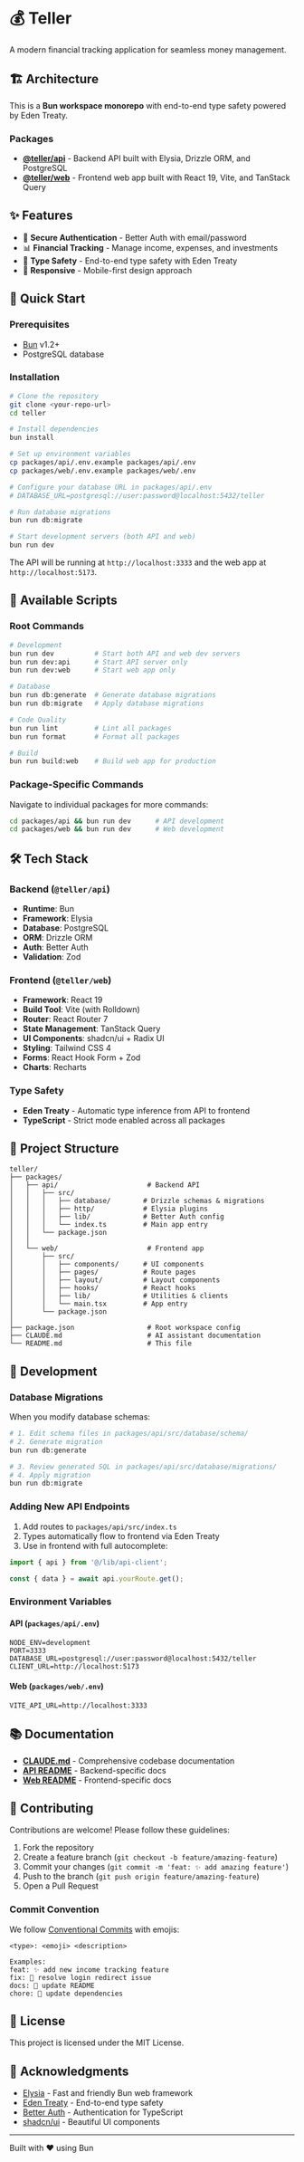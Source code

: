 # 💰 Teller

A modern financial tracking application for seamless money management.

## 🏗️ Architecture

This is a **Bun workspace monorepo** with end-to-end type safety powered by Eden Treaty.

### Packages

- **[@teller/api](packages/api)** - Backend API built with Elysia, Drizzle ORM, and PostgreSQL
- **[@teller/web](packages/web)** - Frontend web app built with React 19, Vite, and TanStack Query

## ✨ Features

- 🔐 **Secure Authentication** - Better Auth with email/password
- 📊 **Financial Tracking** - Manage income, expenses, and investments
- 🎯 **Type Safety** - End-to-end type safety with Eden Treaty
- 📱 **Responsive** - Mobile-first design approach

## 🚀 Quick Start

### Prerequisites

- [Bun](https://bun.sh) v1.2+
- PostgreSQL database

### Installation

```bash
# Clone the repository
git clone <your-repo-url>
cd teller

# Install dependencies
bun install

# Set up environment variables
cp packages/api/.env.example packages/api/.env
cp packages/web/.env.example packages/web/.env

# Configure your database URL in packages/api/.env
# DATABASE_URL=postgresql://user:password@localhost:5432/teller

# Run database migrations
bun run db:migrate

# Start development servers (both API and web)
bun run dev
```

The API will be running at `http://localhost:3333` and the web app at `http://localhost:5173`.

## 📜 Available Scripts

### Root Commands

```bash
# Development
bun run dev          # Start both API and web dev servers
bun run dev:api      # Start API server only
bun run dev:web      # Start web app only

# Database
bun run db:generate  # Generate database migrations
bun run db:migrate   # Apply database migrations

# Code Quality
bun run lint         # Lint all packages
bun run format       # Format all packages

# Build
bun run build:web    # Build web app for production
```

### Package-Specific Commands

Navigate to individual packages for more commands:

```bash
cd packages/api && bun run dev      # API development
cd packages/web && bun run dev      # Web development
```

## 🛠️ Tech Stack

### Backend (`@teller/api`)

- **Runtime**: Bun
- **Framework**: Elysia
- **Database**: PostgreSQL
- **ORM**: Drizzle ORM
- **Auth**: Better Auth
- **Validation**: Zod

### Frontend (`@teller/web`)

- **Framework**: React 19
- **Build Tool**: Vite (with Rolldown)
- **Router**: React Router 7
- **State Management**: TanStack Query
- **UI Components**: shadcn/ui + Radix UI
- **Styling**: Tailwind CSS 4
- **Forms**: React Hook Form + Zod
- **Charts**: Recharts

### Type Safety

- **Eden Treaty** - Automatic type inference from API to frontend
- **TypeScript** - Strict mode enabled across all packages

## 📁 Project Structure

```
teller/
├── packages/
│   ├── api/                      # Backend API
│   │   ├── src/
│   │   │   ├── database/        # Drizzle schemas & migrations
│   │   │   ├── http/            # Elysia plugins
│   │   │   ├── lib/             # Better Auth config
│   │   │   └── index.ts         # Main app entry
│   │   └── package.json
│   │
│   └── web/                      # Frontend app
│       ├── src/
│       │   ├── components/      # UI components
│       │   ├── pages/           # Route pages
│       │   ├── layout/          # Layout components
│       │   ├── hooks/           # React hooks
│       │   ├── lib/             # Utilities & clients
│       │   └── main.tsx         # App entry
│       └── package.json
│
├── package.json                  # Root workspace config
├── CLAUDE.md                     # AI assistant documentation
└── README.md                     # This file
```

## 🔧 Development

### Database Migrations

When you modify database schemas:

```bash
# 1. Edit schema files in packages/api/src/database/schema/
# 2. Generate migration
bun run db:generate

# 3. Review generated SQL in packages/api/src/database/migrations/
# 4. Apply migration
bun run db:migrate
```

### Adding New API Endpoints

1. Add routes to `packages/api/src/index.ts`
2. Types automatically flow to frontend via Eden Treaty
3. Use in frontend with full autocomplete:

```typescript
import { api } from '@/lib/api-client';

const { data } = await api.yourRoute.get();
```

### Environment Variables

#### API (`packages/api/.env`)

```env
NODE_ENV=development
PORT=3333
DATABASE_URL=postgresql://user:password@localhost:5432/teller
CLIENT_URL=http://localhost:5173
```

#### Web (`packages/web/.env`)

```env
VITE_API_URL=http://localhost:3333
```

## 📚 Documentation

- **[CLAUDE.md](CLAUDE.md)** - Comprehensive codebase documentation
- **[API README](packages/api/README.md)** - Backend-specific docs
- **[Web README](packages/web/README.md)** - Frontend-specific docs

## 🤝 Contributing

Contributions are welcome! Please follow these guidelines:

1. Fork the repository
2. Create a feature branch (`git checkout -b feature/amazing-feature`)
3. Commit your changes (`git commit -m 'feat: ✨ add amazing feature'`)
4. Push to the branch (`git push origin feature/amazing-feature`)
5. Open a Pull Request

### Commit Convention

We follow [Conventional Commits](https://www.conventionalcommits.org/) with emojis:

```
<type>: <emoji> <description>

Examples:
feat: ✨ add new income tracking feature
fix: 🐛 resolve login redirect issue
docs: 📝 update README
chore: 🔧 update dependencies
```

## 📄 License

This project is licensed under the MIT License.

## 🙏 Acknowledgments

- [Elysia](https://elysiajs.com) - Fast and friendly Bun web framework
- [Eden Treaty](https://elysiajs.com/eden/overview.html) - End-to-end type safety
- [Better Auth](https://www.better-auth.com) - Authentication for TypeScript
- [shadcn/ui](https://ui.shadcn.com) - Beautiful UI components

---

Built with ❤️ using Bun
